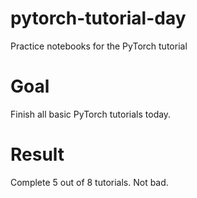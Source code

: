 # pytorch-tutorial-day
Practice notebooks for the PyTorch tutorial

# Goal
Finish all basic PyTorch tutorials today.

# Result
Complete 5 out of 8 tutorials. Not bad.
